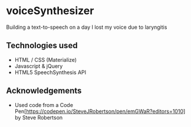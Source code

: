 # voiceSynthesizer
Building a text-to-speech on a day I lost my voice due to laryngitis

## Technologies used
- HTML / CSS (Materialize)
- Javascript & jQuery
- HTML5 SpeechSynthesis API

## Acknowledgements
- Used code from a Code Pen[https://codepen.io/SteveJRobertson/pen/emGWaR?editors=1010] by Steve Robertson
